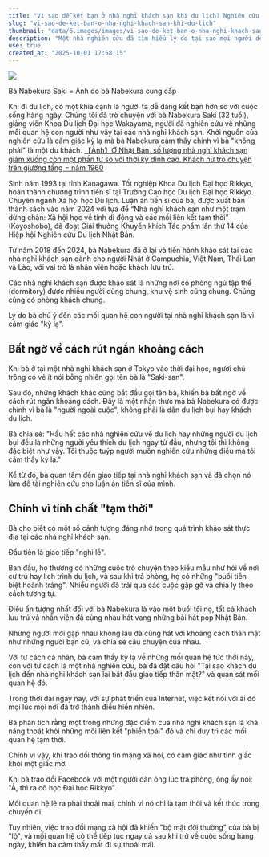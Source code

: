 ```yaml
---
title: "Vì sao dễ kết bạn ở nhà nghỉ khách sạn khi du lịch? Nghiên cứu Do mối quan hệ tạm thời"
slug: "vi-sao-de-ket-ban-o-nha-nghi-khach-san-khi-du-lich"
thumbnail: "data/6.images/images/vi-sao-de-ket-ban-o-nha-nghi-khach-san-khi-du-lich.webp"
description: "Một nhà nghiên cứu đã tìm hiểu lý do tại sao mọi người dễ dàng kết bạn tại các nhà nghỉ khách sạn khi đi du lịch, kết luận rằng tính chất tạm thời của các mối quan hệ này khiến chúng trở nên thoải mái hơn."
use: true
created_at: "2025-10-01 17:58:15"
---
```


![](/images/20250927-00000002-withnews-000-3-view.webp)

Bà Nabekura Saki = Ảnh do bà Nabekura cung cấp

Khi đi du lịch, có một khía cạnh là người ta dễ dàng kết bạn hơn so với cuộc sống hàng ngày. Chúng tôi đã trò chuyện với bà Nabekura Saki (32 tuổi), giảng viên Khoa Du lịch Đại học Wakayama, người đã nghiên cứu về những mối quan hệ con người như vậy tại các nhà nghỉ khách sạn. Khởi nguồn của nghiên cứu là cảm giác kỳ lạ mà bà Nabekura cảm thấy chính vì bà "không phải" là một du khách.
[【Ảnh】Ở Nhật Bản, số lượng nhà nghỉ khách sạn giảm xuống còn một phần tư so với thời kỳ đỉnh cao. Khách nữ trò chuyện trên giường tầng = năm 1960](https://withnews.jp/photo-gallery/1000008136/2?article=f0251001000qq000000000000000W0j610101qq000028290A&utm_source=yahoo&utm_medium=referral&utm_campaign=photo_link_back&utm_content=related)

**<Nabekura Saki>**
Sinh năm 1993 tại tỉnh Kanagawa. Tốt nghiệp Khoa Du lịch Đại học Rikkyo, hoàn thành chương trình tiến sĩ tại Trường Cao học Du lịch Đại học Rikkyo. Chuyên ngành Xã hội học Du lịch. Luận án tiến sĩ của bà, được xuất bản thành sách vào năm 2024 với tựa đề “Nhà nghỉ khách sạn như một trạm dừng chân: Xã hội học về tính di động và các mối liên kết tạm thời” (Koyoshobo), đã đoạt Giải thưởng Khuyến khích Tác phẩm lần thứ 14 của Hiệp hội Nghiên cứu Du lịch Nhật Bản.

Từ năm 2018 đến 2024, bà Nabekura đã ở lại và tiến hành khảo sát tại các nhà nghỉ khách sạn dành cho người Nhật ở Campuchia, Việt Nam, Thái Lan và Lào, với vai trò là nhân viên hoặc khách lưu trú.

Các nhà nghỉ khách sạn được khảo sát là những nơi có phòng ngủ tập thể (dormitory) được nhiều người dùng chung, khu vệ sinh cũng chung. Chúng cũng có phòng khách chung.

Lý do bà chú ý đến các mối quan hệ con người tại nhà nghỉ khách sạn là vì cảm giác "kỳ lạ".

## Bất ngờ về cách rút ngắn khoảng cách

Khi bà ở tại một nhà nghỉ khách sạn ở Tokyo vào thời đại học, người chủ trông có vẻ ít nói bỗng nhiên gọi tên bà là "Saki-san".

Sau đó, những khách khác cũng bắt đầu gọi tên bà, khiến bà bất ngờ về cách rút ngắn khoảng cách. Đây là một nhận thức mà bà Nabekura có được chính vì bà là "người ngoài cuộc", không phải là dân du lịch bụi hay khách du lịch.

Bà chia sẻ: "Hầu hết các nhà nghiên cứu về du lịch hay những người du lịch bụi đều là những người yêu thích du lịch ngay từ đầu, nhưng tôi thì không đặc biệt như vậy. Tôi thuộc tuýp người muốn nghiên cứu những điều mà tôi cảm thấy kỳ lạ."

Kể từ đó, bà quan tâm đến giao tiếp tại nhà nghỉ khách sạn và đã chọn nó làm đề tài nghiên cứu cho luận án tiến sĩ của mình.

## Chính vì tính chất "tạm thời"

Bà cho biết có một số cảnh tượng đáng nhớ trong quá trình khảo sát thực địa tại các nhà nghỉ khách sạn.

Đầu tiên là giao tiếp "nghi lễ".

Ban đầu, họ thường có những cuộc trò chuyện theo kiểu mẫu như hỏi về nơi cư trú hay lịch trình du lịch, và sau khi trả phòng, họ có những "buổi tiễn biệt hoành tráng". Nhiều người đã trải qua các cuộc gặp gỡ và chia ly theo cách tương tự.

Điều ấn tượng nhất đối với bà Nabekura là vào một buổi tối nọ, tất cả khách lưu trú và nhân viên đã cùng nhau hát vang những bài hát pop Nhật Bản.

Những người mới gặp nhau không lâu đã cùng hát với khoảng cách thân mật như những người bạn cũ, và chia sẻ câu chuyện của nhau.

Với tư cách cá nhân, bà cảm thấy kỳ lạ về những mối quan hệ tức thời này, còn với tư cách là một nhà nghiên cứu, bà đã đặt câu hỏi "Tại sao khách du lịch đến nhà nghỉ khách sạn lại bắt đầu giao tiếp thân mật?" và quan sát mối quan hệ đó.

Trong thời đại ngày nay, với sự phát triển của Internet, việc kết nối với ai đó mọi lúc mọi nơi đã trở thành điều hiển nhiên.

Bà phân tích rằng một trong những đặc điểm của nhà nghỉ khách sạn là khả năng thoát khỏi những mối liên kết "phiền toái" đó và chỉ duy trì các mối quan hệ tạm thời.

Chính vì vậy, khi trao đổi thông tin mạng xã hội, có cảm giác như tỉnh giấc khỏi một giấc mơ.

Khi bà trao đổi Facebook với một người đàn ông lúc trả phòng, ông ấy nói: "À, thì ra cô học Đại học Rikkyo".

Mối quan hệ lẽ ra phải thoải mái, chính vì nó chỉ là tạm thời và kết thúc trong chuyến đi.

Tuy nhiên, việc trao đổi mạng xã hội đã khiến "bộ mặt đời thường" của bà bị "lộ", và mối quan hệ có thể tiếp tục ngay cả sau khi trở về cuộc sống hàng ngày, khiến bà cảm thấy mất đi sự thoải mái.